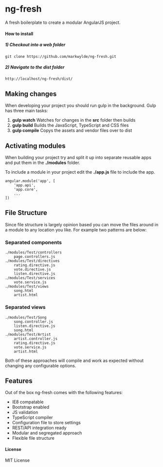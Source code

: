 # ng-fresh
A fresh boilerplate to create a modular AngularJS project. 

#### How to install
##### 1) Checkout into a web folder
    git clone https://github.com/markwylde/ng-fresh.git

##### 2) Navigate to the dist folder
	http://localhost/ng-fresh/dist/

## Making changes
When developing your project you should run gulp in the background. Gulp has three main tasks:

 1. **gulp watch**
	Watches for changes in the **src** folder then builds
 2. **gulp build**
	Builds the JavaScript, TypeScript and CSS files
 3. **gulp compile**
   Copys the assets and vendor files over to dist

## Activating modules
When building your project try and split it up into separate reusable apps and put them in the **./modules** folder.

To include a module in your project edit the **./app.js** file to include the app.

	angular.module('app', [
	    'app.api',
	    'app.core',
	    ...
	])

## File Structure
Since file structure is largely opinion based you can move the files around in a module to any location you like. For example two patterns are below:

### Separated components
	./modules/Test/controllers
		page.controllers.js
	./modules/Test/directives
		rating.directive.js
		vote.directive.js
		listen.directive.js
	./modules/Test/services
		vote.service.js
	./modules/Test/views
		song.html
		artist.html
				
### Separated views
	./modules/Test/Song
		song.controller.js
		listen.directive.js
		song.html
	./modules/Test/Artist
		artist.controller.js
		rating.directive.js
		vote.service.js
		artist.html
	
Both of these approaches will compile and work as expected without changing any configurable options.

## Features
Out of the box ng-fresh comes with the following features:

 - IE8 compatable
 - Bootstrap enabled
 - JS validation
 - TypeScript compiler
 - Configuration file to store settings
 - REST/API integration ready
 - Modular and segregated approach
 - Flexible file structure

#### License ####
MIT License
